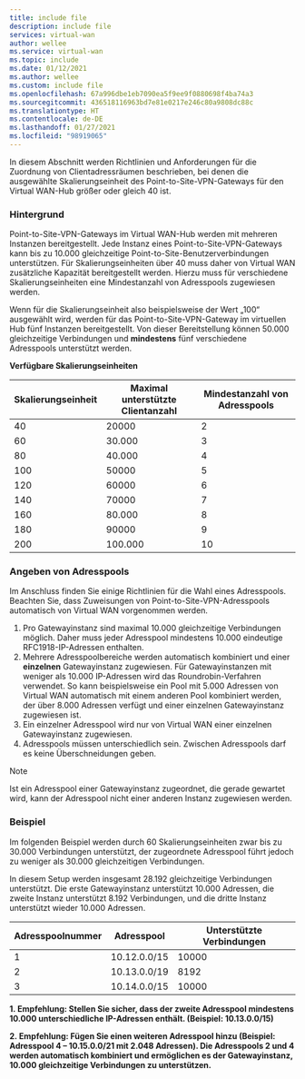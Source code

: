 ```yaml
---
title: include file
description: include file
services: virtual-wan
author: wellee
ms.service: virtual-wan
ms.topic: include
ms.date: 01/12/2021
ms.author: wellee
ms.custom: include file
ms.openlocfilehash: 67a996dbe1eb7090ea5f9ee9f0880698f4ba74a3
ms.sourcegitcommit: 436518116963bd7e81e0217e246c80a9808dc88c
ms.translationtype: HT
ms.contentlocale: de-DE
ms.lasthandoff: 01/27/2021
ms.locfileid: "98919065"
---
```

In diesem Abschnitt werden Richtlinien und Anforderungen für die Zuordnung von Clientadressräumen beschrieben, bei denen die ausgewählte Skalierungseinheit des Point-to-Site-VPN-Gateways für den Virtual WAN-Hub größer oder gleich 40 ist.

### <a name="background"></a>Hintergrund

Point-to-Site-VPN-Gateways im Virtual WAN-Hub werden mit mehreren Instanzen bereitgestellt. Jede Instanz eines Point-to-Site-VPN-Gateways kann bis zu 10.000 gleichzeitige Point-to-Site-Benutzerverbindungen unterstützen. Für Skalierungseinheiten über 40 muss daher von Virtual WAN zusätzliche Kapazität bereitgestellt werden. Hierzu muss für verschiedene Skalierungseinheiten eine Mindestanzahl von Adresspools zugewiesen werden.

Wenn für die Skalierungseinheit also beispielsweise der Wert „100“ ausgewählt wird, werden für das Point-to-Site-VPN-Gateway im virtuellen Hub fünf Instanzen bereitgestellt. Von dieser Bereitstellung können 50.000 gleichzeitige Verbindungen und **mindestens** fünf verschiedene Adresspools unterstützt werden.

**Verfügbare Skalierungseinheiten**

| Skalierungseinheit | Maximal unterstützte Clientanzahl | Mindestanzahl von Adresspools |
|--- |--- |--- |
| 40 | 20000 | 2 |
| 60 | 30.000 | 3 |
| 80 | 40.000 | 4 |
| 100 | 50000 | 5 |
| 120 | 60000 | 6 |
| 140 | 70000 | 7 |
| 160 | 80.000 | 8 |
| 180 | 90000 | 9 |
| 200 | 100.000 | 10 |

### <a name="specifying-address-pools"></a>Angeben von Adresspools

Im Anschluss finden Sie einige Richtlinien für die Wahl eines Adresspools. Beachten Sie, dass Zuweisungen von Point-to-Site-VPN-Adresspools automatisch von Virtual WAN vorgenommen werden.

1. Pro Gatewayinstanz sind maximal 10.000 gleichzeitige Verbindungen möglich. Daher muss jeder Adresspool mindestens 10.000 eindeutige RFC1918-IP-Adressen enthalten.
1. Mehrere Adresspoolbereiche werden automatisch kombiniert und einer **einzelnen** Gatewayinstanz zugewiesen. Für Gatewayinstanzen mit weniger als 10.000 IP-Adressen wird das Roundrobin-Verfahren verwendet. So kann beispielsweise ein Pool mit 5.000 Adressen von Virtual WAN automatisch mit einem anderen Pool kombiniert werden, der über 8.000 Adressen verfügt und einer einzelnen Gatewayinstanz zugewiesen ist.
1. Ein einzelner Adresspool wird nur von Virtual WAN einer einzelnen Gatewayinstanz zugewiesen.
1. Adresspools müssen unterschiedlich sein. Zwischen Adresspools darf es keine Überschneidungen geben.

> [!NOTE] 
> Ist ein Adresspool einer Gatewayinstanz zugeordnet, die gerade gewartet wird, kann der Adresspool nicht einer anderen Instanz zugewiesen werden.

### <a name="example"></a>Beispiel 

Im folgenden Beispiel werden durch 60 Skalierungseinheiten zwar bis zu 30.000 Verbindungen unterstützt, der zugeordnete Adresspool führt jedoch zu weniger als 30.000 gleichzeitigen Verbindungen.

In diesem Setup werden insgesamt 28.192 gleichzeitige Verbindungen unterstützt. Die erste Gatewayinstanz unterstützt 10.000 Adressen, die zweite Instanz unterstützt 8.192 Verbindungen, und die dritte Instanz unterstützt wieder 10.000 Adressen.

| Adresspoolnummer | Adresspool | Unterstützte Verbindungen |
|--- |--- |--- |
| 1 | 10.12.0.0/15 | 10000 |
| 2 | 10.13.0.0/19 | 8192 |
| 3 | 10.14.0.0/15 | 10000|

**1. Empfehlung: Stellen Sie sicher, dass der zweite Adresspool mindestens 10.000 unterschiedliche IP-Adressen enthält. (Beispiel: 10.13.0.0/15)**

**2. Empfehlung: Fügen Sie einen weiteren Adresspool hinzu (Beispiel: Adresspool 4 – 10.15.0.0/21 mit 2.048 Adressen). Die Adresspools 2 und 4 werden automatisch kombiniert und ermöglichen es der Gatewayinstanz, 10.000 gleichzeitige Verbindungen zu unterstützen.**
